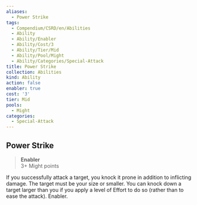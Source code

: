 ```yaml
---
aliases:
  - Power Strike
tags:
  - Compendium/CSRD/en/Abilities
  - Ability
  - Ability/Enabler
  - Ability/Cost/3
  - Ability/Tier/Mid
  - Ability/Pool/Might
  - Ability/Categories/Special-Attack
title: Power Strike
collection: Abilities
kind: Ability
action: false
enabler: true
cost: '3'
tier: Mid
pools:
  - Might
categories:
  - Special-Attack
---
```

## Power Strike  
>**Enabler**  
>3+ Might points
  
If you successfully attack a target, you knock it prone in addition to inflicting damage. The target must be your size or smaller. You can knock down a target larger than you if you apply a level of Effort to do so (rather than to ease the attack). Enabler.